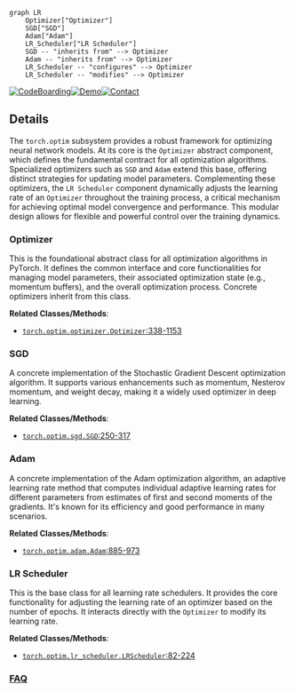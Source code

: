 ```mermaid
graph LR
    Optimizer["Optimizer"]
    SGD["SGD"]
    Adam["Adam"]
    LR_Scheduler["LR Scheduler"]
    SGD -- "inherits from" --> Optimizer
    Adam -- "inherits from" --> Optimizer
    LR_Scheduler -- "configures" --> Optimizer
    LR_Scheduler -- "modifies" --> Optimizer
```

[![CodeBoarding](https://img.shields.io/badge/Generated%20by-CodeBoarding-9cf?style=flat-square)](https://github.com/CodeBoarding/GeneratedOnBoardings)[![Demo](https://img.shields.io/badge/Try%20our-Demo-blue?style=flat-square)](https://www.codeboarding.org/demo)[![Contact](https://img.shields.io/badge/Contact%20us%20-%20contact@codeboarding.org-lightgrey?style=flat-square)](mailto:contact@codeboarding.org)

## Details

The `torch.optim` subsystem provides a robust framework for optimizing neural network models. At its core is the `Optimizer` abstract component, which defines the fundamental contract for all optimization algorithms. Specialized optimizers such as `SGD` and `Adam` extend this base, offering distinct strategies for updating model parameters. Complementing these optimizers, the `LR Scheduler` component dynamically adjusts the learning rate of an `Optimizer` throughout the training process, a critical mechanism for achieving optimal model convergence and performance. This modular design allows for flexible and powerful control over the training dynamics.

### Optimizer
This is the foundational abstract class for all optimization algorithms in PyTorch. It defines the common interface and core functionalities for managing model parameters, their associated optimization state (e.g., momentum buffers), and the overall optimization process. Concrete optimizers inherit from this class.


**Related Classes/Methods**:

- <a href="https://github.com/pytorch/pytorch/blob/main/torch/optim/optimizer.py#L338-L1153" target="_blank" rel="noopener noreferrer">`torch.optim.optimizer.Optimizer`:338-1153</a>


### SGD
A concrete implementation of the Stochastic Gradient Descent optimization algorithm. It supports various enhancements such as momentum, Nesterov momentum, and weight decay, making it a widely used optimizer in deep learning.


**Related Classes/Methods**:

- <a href="https://github.com/pytorch/pytorch/blob/main/torch/optim/sgd.py#L250-L317" target="_blank" rel="noopener noreferrer">`torch.optim.sgd.SGD`:250-317</a>


### Adam
A concrete implementation of the Adam optimization algorithm, an adaptive learning rate method that computes individual adaptive learning rates for different parameters from estimates of first and second moments of the gradients. It's known for its efficiency and good performance in many scenarios.


**Related Classes/Methods**:

- <a href="https://github.com/pytorch/pytorch/blob/main/torch/optim/adam.py#L885-L973" target="_blank" rel="noopener noreferrer">`torch.optim.adam.Adam`:885-973</a>


### LR Scheduler
This is the base class for all learning rate schedulers. It provides the core functionality for adjusting the learning rate of an optimizer based on the number of epochs. It interacts directly with the `Optimizer` to modify its learning rate.


**Related Classes/Methods**:

- <a href="https://github.com/pytorch/pytorch/blob/main/torch/optim/lr_scheduler.py#L82-L224" target="_blank" rel="noopener noreferrer">`torch.optim.lr_scheduler.LRScheduler`:82-224</a>




### [FAQ](https://github.com/CodeBoarding/GeneratedOnBoardings/tree/main?tab=readme-ov-file#faq)